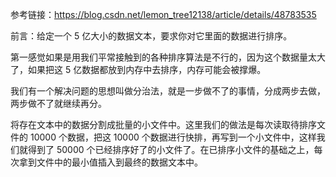 参考链接：https://blog.csdn.net/lemon_tree12138/article/details/48783535

前言：给定一个 5 亿大小的数据文本，要求你对它里面的数据进行排序。

第一感觉如果是用我们平常接触到的各种排序算法是不行的，因为这个数据量太大了，如果把这 5 亿数据都放到内存中去排序，内存可能会被撑爆。

我们有一个解决问题的思想叫做分治法，就是一步做不了的事情，分成两步去做，两步做不了就继续再分。

将存在文本中的数据分割成批量的小文件中。这里我们的做法是每次读取待排序文件的 10000 个数据，把这 10000 个数据进行快排，再写到一个小文件中，这样我们就得到了 50000 个已经排序好了的小文件了。在已排序小文件的基础之上，每次拿到文件中的最小值插入到最终的数据文本中。

